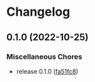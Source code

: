 # Changelog

## 0.1.0 (2022-10-25)


### Miscellaneous Chores

* release 0.1.0 ([fa51fc8](https://github.com/lotusflare/lucas/commit/fa51fc8436aacd8613ff22b1708b7600dc2aea0d))

